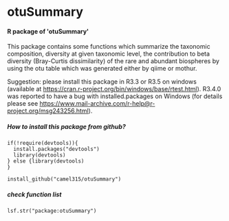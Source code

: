 # otuSummary
#### R package of 'otuSummary'

This package contains some functions which summarize the taxonomic composition, diversity at given taxonomic level, the contribution to beta diversity (Bray-Curtis dissimilarity) of the rare and abundant biospheres by using the otu table which was generated either by qiime or mothur. 

Suggestion: please install this package in R3.3 or R3.5 on windows (available at https://cran.r-project.org/bin/windows/base/rtest.html). R3.4.0 was reported to have a bug with installed.packages on Windows (for details please see https://www.mail-archive.com/r-help@r-project.org/msg243256.html).

##### How to install this package from github?

    if(!require(devtools)){
      install.packages("devtools")
      library(devtools)
    } else {library(devtools)
    }
    
    install_github("camel315/otuSummary")
    
##### check function list
    lsf.str("package:otuSummary")
    



